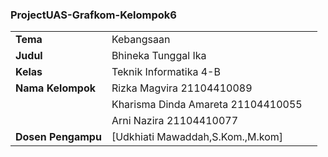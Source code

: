 ### ProjectUAS-Grafkom-Kelompok6
|  |  |  |
|--|--|--|
| **Tema** | Kebangsaan |
| **Judul** | Bhineka Tunggal Ika |
| **Kelas** | Teknik Informatika 4-B |
|**Nama Kelompok**| Rizka Magvira 21104410089 |
|  | Kharisma Dinda Amareta 21104410055 |
|  | Arni Nazira 21104410077 |
| **Dosen Pengampu** | [Udkhiati Mawaddah,S.Kom.,M.kom] |
